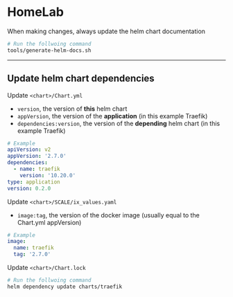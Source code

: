 # HomeLab

When making changes, always update the helm chart documentation
```bash
# Run the follwoing command
tools/generate-helm-docs.sh
```

---

## Update helm chart dependencies

Update `<chart>/Chart.yml`
* `version`, the version of __this__ helm chart
* `appVersion`, the version of the __application__ (in this example Traefik)
* `dependencies:version`, the version of the __depending__ helm chart (in this example Traefik)

```yaml
# Example
apiVersion: v2
appVersion: '2.7.0'
dependencies:
  - name: traefik
    version: '10.20.0'
type: application
version: 0.2.0
```

Update `<chart>/SCALE/ix_values.yaml`
* `image:tag`, the version of the docker image (usually equal to the Chart.yml appVersion)

```yaml
# Example
image:
  name: traefik
  tag: '2.7.0'
``` 

Update `<chart>/Chart.lock`
```bash
# Run the follwoing command
helm dependency update charts/traefik
```